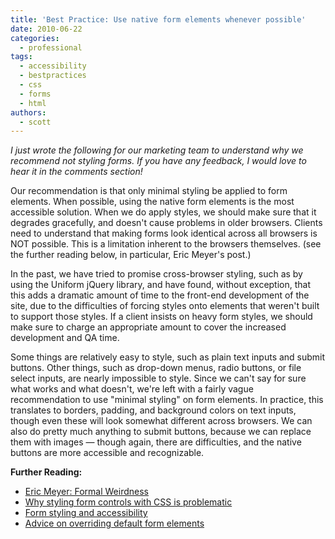 ```yaml
---
title: 'Best Practice: Use native form elements whenever possible'
date: 2010-06-22
categories:
  - professional
tags:
  - accessibility
  - bestpractices
  - css
  - forms
  - html
authors:
  - scott
---
```


_I just wrote the following for our marketing team to understand why we recommend not styling forms. If you have any feedback, I would love to hear it in the comments section!_

Our recommendation is that only minimal styling be applied to form elements. When possible, using the native form elements is the most accessible solution. When we do apply styles, we should make sure that it degrades gracefully, and doesn't cause problems in older browsers. Clients need to understand that making forms look identical across all browsers is NOT possible. This is a limitation inherent to the browsers themselves. (see the further reading below, in particular, Eric Meyer's post.)

In the past, we have tried to promise cross-browser styling, such as by using the Uniform jQuery library, and have found, without exception, that this adds a dramatic amount of time to the front-end development of the site, due to the difficulties of forcing styles onto elements that weren't built to support those styles. If a client insists on heavy form styles, we should make sure to charge an appropriate amount to cover the increased development and QA time.

Some things are relatively easy to style, such as plain text inputs and submit buttons. Other things, such as drop-down menus, radio buttons, or file select inputs, are nearly impossible to style. Since we can't say for sure what works and what doesn't, we're left with a fairly vague recommendation to use "minimal styling" on form elements. In practice, this translates to borders, padding, and background colors on text inputs, though even these will look somewhat different across browsers. We can also do pretty much anything to submit buttons, because we can replace them with images — though again, there are difficulties, and the native buttons are more accessible and recognizable.

**Further Reading:**

- [Eric Meyer: Formal Weirdness](http://meyerweb.com/eric/thoughts/2007/05/15/formal-weirdness/)
- [Why styling form controls with CSS is problematic](http://www.456bereastreet.com/archive/200705/why_styling_form_controls_with_css_is_problematic/)
- [Form styling and accessibility](http://www.brucelawson.co.uk/2009/standards-next-cognition-and-accessibility/)
- [Advice on overriding default form elements](http://www.zeroedandnoughted.com/?p=14)
